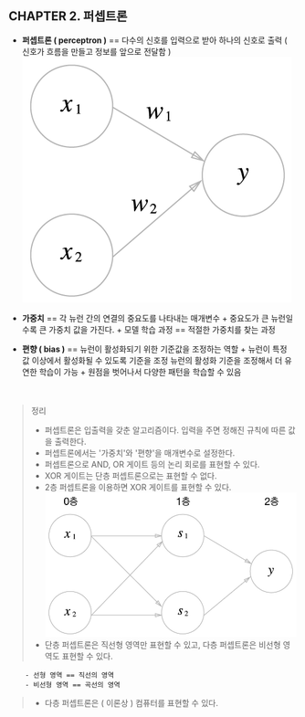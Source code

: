 ## CHAPTER 2. 퍼셉트론

- **퍼셉트론 ( perceptron )** == 다수의 신호를 입력으로 받아 하나의 신호로 출력 ( 신호가 흐름을 만들고 정보를 앞으로 전달함 )
  ![perceptron](../img/perceptron.png)
  </br>

- **가중치** == 각 뉴런 간의 연결의 중요도를 나타내는 매개변수 + 중요도가 큰 뉴런일수록 큰 가중치 값을 가진다. + 모델 학습 과정 == 적절한 가중치를 찾는 과정
  </br>

- **편향 ( bias )** == 뉴런이 활성화되기 위한 기준값을 조정하는 역할 + 뉴런이 특정 값 이상에서 활성화될 수 있도록 기준을 조정
  뉴런의 활성화 기준을 조정해서 더 유연한 학습이 가능 + 원점을 벗어나서 다양한 패턴을 학습할 수 있음
  </br></br></br>

> 정리
>
> - 퍼셉트론은 입출력을 갖춘 알고리즘이다. 입력을 주면 정해진 규칙에 따른 값을 출력한다.
> - 퍼셉트론에서는 '가중치'와 '편향'을 매개변수로 설정한다.
> - 퍼셉트론으로 AND, OR 게이트 등의 논리 회로를 표현할 수 있다.
> - XOR 게이트는 단층 퍼셉트론으로는 표현할 수 없다.
> - 2층 퍼셉트론을 이용하면 XOR 게이트를 표현할 수 있다.
>   ![xor_neuron_perceptron](../img/xor_neuron_perceptron.png)
> - 단층 퍼셉트론은 직선형 영역만 표현할 수 있고, 다층 퍼셉트론은 비선형 영역도 표현할 수 있다.

        - 선형 영역 == 직선의 영역
        - 비선형 영역 == 곡선의 영역

> - 다층 퍼셉트론은 ( 이론상 ) 컴퓨터를 표현할 수 있다.
